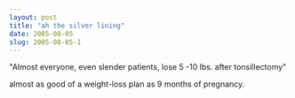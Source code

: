 ```yaml
---
layout: post
title: "ah the silver lining"
date: 2005-08-05
slug: 2005-08-05-1
---
```


&quot;Almost everyone, even slender patients, lose 5 -10 lbs. after tonsillectomy&quot; 

almost as good of a weight-loss plan as 9 months of pregnancy.
